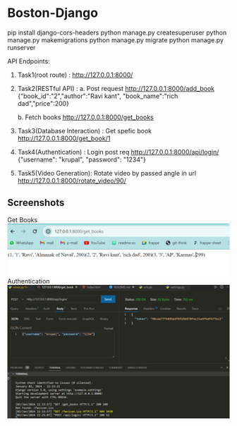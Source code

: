 # Boston-Django

pip install django-cors-headers
python manage.py createsuperuser
python manage.py makemigrations
python manage.py migrate
python manage.py runserver

API Endpoints:
1. Task1(root route) : http://127.0.0.1:8000/
2. Task2(RESTful API) : 
    a. Post request http://127.0.0.1:8000/add_book
    {"book_id":"2","author":"Ravi kant",        "book_name":"rich dad","price":200}

    b. Fetch books http://127.0.0.1:8000/get_books
3. Task3(Database Interaction) : Get spefic book http://127.0.0.1:8000/get_book/1
4. Task4(Authentication) : Login post req http://127.0.0.1:8000/api/login/
{"username": "krupal", "password": "1234"}
5. Task5(Video Generation): Rotate video by passed angle in url http://127.0.0.1:8000/rotate_video/90/
## Screenshots
Get Books![Get Books](https://raw.githubusercontent.com/krupalvora/Boston-Django/main/media/get_books.png)
Authentication
![Authentication](https://raw.githubusercontent.com/krupalvora/Boston-Django/main/media/login.png)

